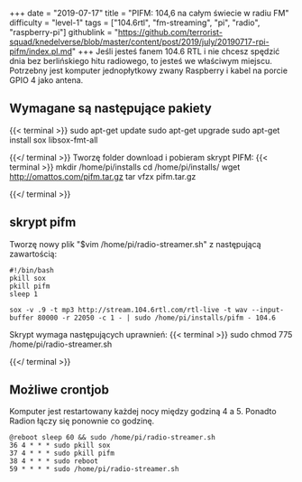 +++
date = "2019-07-17"
title = "PIFM: 104,6 na całym świecie w radiu FM"
difficulty = "level-1"
tags = ["104.6rtl", "fm-streaming", "pi", "radio", "raspberry-pi"]
githublink = "https://github.com/terrorist-squad/knedelverse/blob/master/content/post/2019/july/20190717-rpi-pifm/index.pl.md"
+++
Jeśli jesteś fanem 104.6 RTL i nie chcesz spędzić dnia bez berlińskiego hitu radiowego, to jesteś we właściwym miejscu. Potrzebny jest komputer jednopłytkowy zwany Raspberry i kabel na porcie GPIO 4 jako antena.
## Wymagane są następujące pakiety

{{< terminal >}}
sudo apt-get update
sudo apt-get upgrade
sudo apt-get install sox libsox-fmt-all

{{</ terminal >}}
Tworzę folder download i pobieram skrypt PIFM:
{{< terminal >}}
mkdir /home/pi/installs
cd /home/pi/installs/
wget http://omattos.com/pifm.tar.gz
tar vfzx pifm.tar.gz

{{</ terminal >}}

## skrypt pifm
Tworzę nowy plik "$vim /home/pi/radio-streamer.sh" z następującą zawartością:
```
#!/bin/bash 
pkill sox 
pkill pifm 
sleep 1 

sox -v .9 -t mp3 http://stream.104.6rtl.com/rtl-live -t wav --input-buffer 80000 -r 22050 -c 1 - | sudo /home/pi/installs/pifm - 104.6

```
Skrypt wymaga następujących uprawnień:
{{< terminal >}}
sudo chmod 775 /home/pi/radio-streamer.sh

{{</ terminal >}}

## Możliwe crontjob
Komputer jest restartowany każdej nocy między godziną 4 a 5. Ponadto Radion łączy się ponownie co godzinę.
```
@reboot sleep 60 && sudo /home/pi/radio-streamer.sh 
36 4 * * * sudo pkill sox 
37 4 * * * sudo pkill pifm 
38 4 * * * sudo reboot 
59 * * * * sudo /home/pi/radio-streamer.sh

```